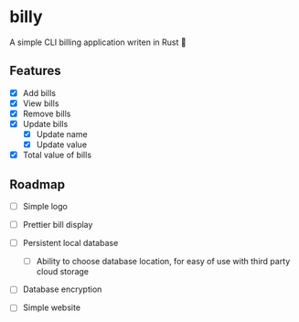 # billy
A simple CLI billing application writen in Rust 🦀

## Features
- [x] Add bills
- [x] View bills
- [x] Remove bills
- [x] Update bills
  - [x] Update name
  - [x] Update value
- [x] Total value of bills

## Roadmap
- [ ] Simple logo
- [ ] Prettier bill display
- [ ] Persistent local database
  - [ ] Ability to choose database location, for easy of use with third party cloud storage
- [ ] Database encryption
- [ ] Simple website

